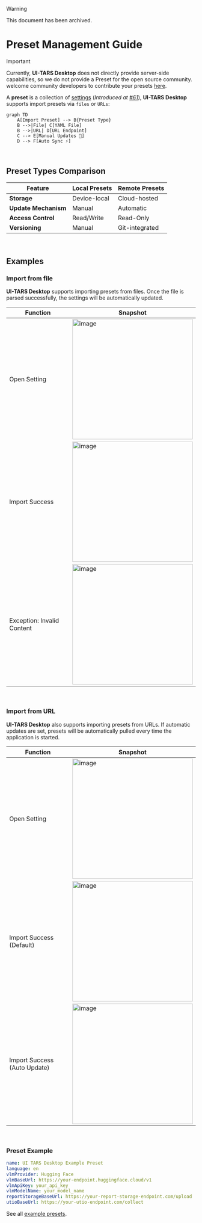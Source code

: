 > [!WARNING]
> This document has been archived.

# Preset Management Guide

> [!IMPORTANT]  
> Currently, **UI-TARS Desktop** does not directly provide server-side capabilities, so we do not provide a Preset for the open source community. welcome community developers to contribute your presets [here](../examples/presets/).

A **preset** is a collection of [settings](./setting.md)  (_Introduced at [#61](https://github.com/bytedance/UI-TARS-desktop/pull/61)_), **UI-TARS Desktop** supports import presets via `files` or `URLs`:

```mermaid
graph TD
    A[Import Preset] --> B{Preset Type}
    B -->|File| C[YAML File]
    B -->|URL| D[URL Endpoint]
    C --> E[Manual Updates 🔧]
    D --> F[Auto Sync ⚡]
```

<br>


## Preset Types Comparison

| Feature               | Local Presets          | Remote Presets         |
|-----------------------|------------------------|------------------------|
| **Storage**           | Device-local           | Cloud-hosted          |
| **Update Mechanism**  | Manual                 | Automatic             |
| **Access Control**    | Read/Write             | Read-Only             |
| **Versioning**        | Manual                 | Git-integrated        |



<br>


## Examples

### Import from file

**UI-TARS Desktop** supports importing presets from files. Once the file is parsed successfully, the settings will be automatically updated.

| Function | Snapshot |
| --- | ---|
| Open Setting |<img width="320" alt="image" src="https://github.com/user-attachments/assets/1d2ae27c-9b2e-4896-96a6-04832f850907" /> |
| Import Success | <img width="320" alt="image" src="https://github.com/user-attachments/assets/38f77101-7388-4363-ab27-668180f51aaa" />|
| Exception: Invalid Content | <img width="320" alt="image" src="https://github.com/user-attachments/assets/5ebec2b2-12f6-4d1a-84a7-8202ef651223" /> |


<br>


### Import from URL

**UI-TARS Desktop** also supports importing presets from URLs. If automatic updates are set, presets will be automatically pulled every time the application is started.

| Function | Snapshot |
| --- | ---|
| Open Setting | <img width="320" alt="image" src="https://github.com/user-attachments/assets/d446da0e-3bb4-4ca5-bc95-4f235d979fd0" /> |
| Import Success (Default) | <img width="320" alt="image" src="https://github.com/user-attachments/assets/a6470ed4-80ac-45a1-aaba-39e598d5af0f" /> |
| Import Success (Auto Update) | <img width="320" alt="image" src="https://github.com/user-attachments/assets/b5364d66-6654-401b-969e-f85baeedbda0" />|


<br>


### Preset Example

```yaml
name: UI TARS Desktop Example Preset
language: en
vlmProvider: Hugging Face
vlmBaseUrl: https://your-endpoint.huggingface.cloud/v1
vlmApiKey: your_api_key
vlmModelName: your_model_name
reportStorageBaseUrl: https://your-report-storage-endpoint.com/upload
utioBaseUrl: https://your-utio-endpoint.com/collect
```

See all [example presets](../examples/presets).

